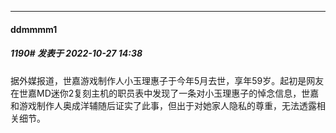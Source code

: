 

*****

####  ddmmmm1  
##### 1190#       发表于 2022-10-27 14:38

据外媒报道，世嘉游戏制作人小玉理惠子于今年5月去世，享年59岁。起初是网友在世嘉MD迷你2复刻主机的职员表中发现了一条对小玉理惠子的悼念信息，世嘉和游戏制作人奥成洋辅随后证实了此事，但出于对她家人隐私的尊重，无法透露相关细节。


